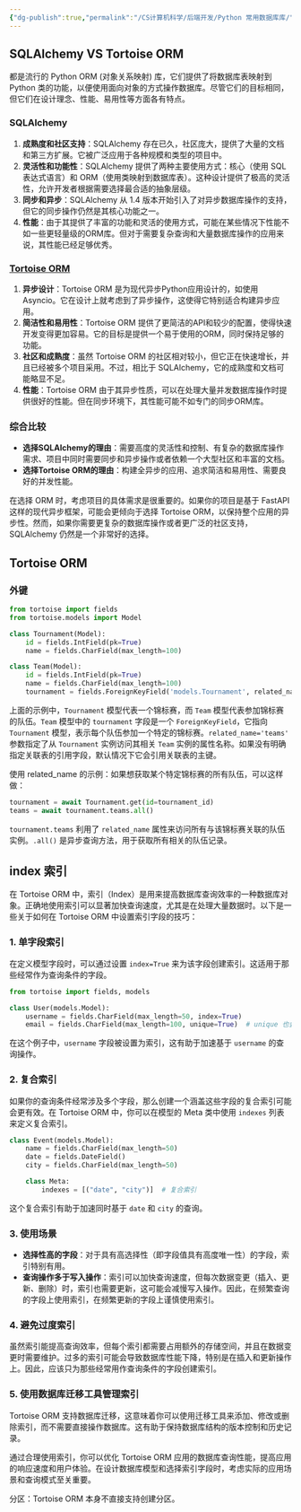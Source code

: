 ```yaml
---
{"dg-publish":true,"permalink":"/CS计算机科学/后端开发/Python 常用数据库库/","noteIcon":"","created":"2024-04-17T15:18:13.000+08:00","updated":"2024-04-24T01:01:34.000+08:00"}
---
```


## SQLAlchemy VS Tortoise ORM

都是流行的 Python ORM (对象关系映射) 库，它们提供了将数据库表映射到 Python 类的功能，以便使用面向对象的方式操作数据库。尽管它们的目标相同，但它们在设计理念、性能、易用性等方面各有特点。

### SQLAlchemy

1. **成熟度和社区支持**：SQLAlchemy 存在已久，社区庞大，提供了大量的文档和第三方扩展。它被广泛应用于各种规模和类型的项目中。
2. **灵活性和功能性**：SQLAlchemy 提供了两种主要使用方式：核心（使用 SQL 表达式语言）和 ORM（使用类映射到数据库表）。这种设计提供了极高的灵活性，允许开发者根据需要选择最合适的抽象层级。
3. **同步和异步**：SQLAlchemy 从 1.4 版本开始引入了对异步数据库操作的支持，但它的同步操作仍然是其核心功能之一。
4. **性能**：由于其提供了丰富的功能和灵活的使用方式，可能在某些情况下性能不如一些更轻量级的ORM库。但对于需要复杂查询和大量数据库操作的应用来说，其性能已经足够优秀。

### [Tortoise ORM](ORM/Tortoise%20ORM.md)

1. **异步设计**：Tortoise ORM 是为现代异步Python应用设计的，如使用 Asyncio。它在设计上就考虑到了异步操作，这使得它特别适合构建异步应用。
2. **简洁性和易用性**：Tortoise ORM 提供了更简洁的API和较少的配置，使得快速开发变得更加容易。它的目标是提供一个易于使用的ORM，同时保持足够的功能。
3. **社区和成熟度**：虽然 Tortoise ORM 的社区相对较小，但它正在快速增长，并且已经被多个项目采用。不过，相比于 SQLAlchemy，它的成熟度和文档可能略显不足。
4. **性能**：Tortoise ORM 由于其异步性质，可以在处理大量并发数据库操作时提供很好的性能。但在同步环境下，其性能可能不如专门的同步ORM库。

### 综合比较

- **选择SQLAlchemy的理由**：需要高度的灵活性和控制、有复杂的数据库操作需求、项目中同时需要同步和异步操作或者依赖一个大型社区和丰富的文档。
- **选择Tortoise ORM的理由**：构建全异步的应用、追求简洁和易用性、需要良好的并发性能。

在选择 ORM 时，考虑项目的具体需求是很重要的。如果你的项目是基于 FastAPI 这样的现代异步框架，可能会更倾向于选择 Tortoise ORM，以保持整个应用的异步性。然而，如果你需要更复杂的数据库操作或者更广泛的社区支持，SQLAlchemy 仍然是一个非常好的选择。

## Tortoise ORM
### 外键
```Python
from tortoise import fields
from tortoise.models import Model

class Tournament(Model):
    id = fields.IntField(pk=True)
    name = fields.CharField(max_length=100)

class Team(Model):
    id = fields.IntField(pk=True)
    name = fields.CharField(max_length=100)
    tournament = fields.ForeignKeyField('models.Tournament', related_name='teams')
```

上面的示例中，`Tournament` 模型代表一个锦标赛，而 `Team` 模型代表参加锦标赛的队伍。`Team` 模型中的 `tournament` 字段是一个 `ForeignKeyField`，它指向 `Tournament` 模型，表示每个队伍参加一个特定的锦标赛。`related_name='teams'` 参数指定了从 `Tournament` 实例访问其相关 `Team` 实例的属性名称。如果没有明确指定关联表的引用字段，默认情况下它会引用关联表的主键。

使用 related_name 的示例：如果想获取某个特定锦标赛的所有队伍，可以这样做：

```Python
tournament = await Tournament.get(id=tournament_id) 
teams = await tournament.teams.all()
```

`tournament.teams` 利用了 `related_name` 属性来访问所有与该锦标赛关联的队伍实例。`.all()` 是异步查询方法，用于获取所有相关的队伍记录。

## index 索引

在 Tortoise ORM 中，索引（Index）是用来提高数据库查询效率的一种数据库对象。正确地使用索引可以显著加快查询速度，尤其是在处理大量数据时。以下是一些关于如何在 Tortoise ORM 中设置索引字段的技巧：

### 1. 单字段索引

在定义模型字段时，可以通过设置 `index=True` 来为该字段创建索引。这适用于那些经常作为查询条件的字段。

```python
from tortoise import fields, models

class User(models.Model):
    username = fields.CharField(max_length=50, index=True)
    email = fields.CharField(max_length=100, unique=True)  # unique 也会创建索引
```

在这个例子中，`username` 字段被设置为索引，这有助于加速基于 `username` 的查询操作。

### 2. 复合索引

如果你的查询条件经常涉及多个字段，那么创建一个涵盖这些字段的复合索引可能会更有效。在 Tortoise ORM 中，你可以在模型的 Meta 类中使用 `indexes` 列表来定义复合索引。

```python
class Event(models.Model):
    name = fields.CharField(max_length=50)
    date = fields.DateField()
    city = fields.CharField(max_length=50)

    class Meta:
        indexes = [("date", "city")]  # 复合索引
```

这个复合索引有助于加速同时基于 `date` 和 `city` 的查询。

### 3. 使用场景

- **选择性高的字段**：对于具有高选择性（即字段值具有高度唯一性）的字段，索引特别有用。
- **查询操作多于写入操作**：索引可以加快查询速度，但每次数据变更（插入、更新、删除）时，索引也需要更新，这可能会减慢写入操作。因此，在频繁查询的字段上使用索引，在频繁更新的字段上谨慎使用索引。

### 4. 避免过度索引

虽然索引能提高查询效率，但每个索引都需要占用额外的存储空间，并且在数据变更时需要维护。过多的索引可能会导致数据库性能下降，特别是在插入和更新操作上。因此，应该只为那些经常用作查询条件的字段创建索引。

### 5. 使用数据库迁移工具管理索引

Tortoise ORM 支持数据库迁移，这意味着你可以使用迁移工具来添加、修改或删除索引，而不需要直接操作数据库。这有助于保持数据库结构的版本控制和历史记录。

通过合理使用索引，你可以优化 Tortoise ORM 应用的数据库查询性能，提高应用的响应速度和用户体验。在设计数据库模型和选择索引字段时，考虑实际的应用场景和查询模式至关重要。

分区：Tortoise ORM 本身不直接支持创建分区。